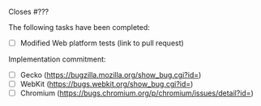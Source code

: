 Closes #???

The following tasks have been completed:

 * [ ] Modified Web platform tests (link to pull request)

Implementation commitment:

 * [ ] Gecko (https://bugzilla.mozilla.org/show_bug.cgi?id=)
 * [ ] WebKit (https://bugs.webkit.org/show_bug.cgi?id=)
 * [ ] Chromium (https://bugs.chromium.org/p/chromium/issues/detail?id=)
